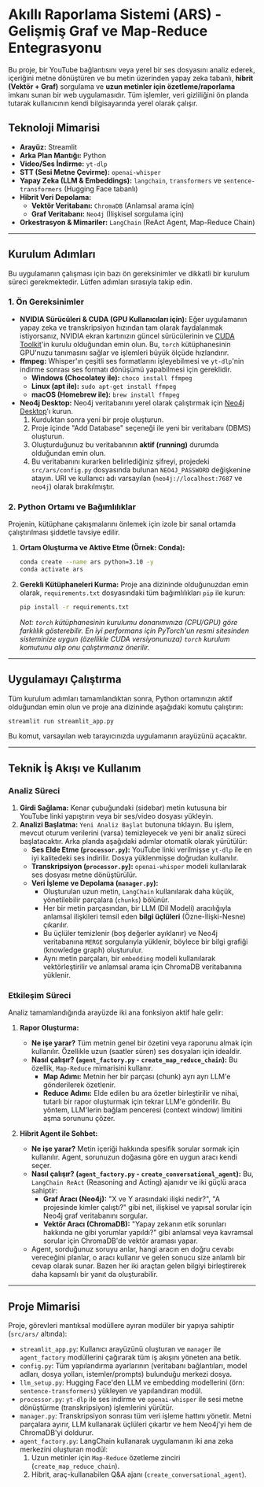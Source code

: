 # Akıllı Raporlama Sistemi (ARS) - Gelişmiş Graf ve Map-Reduce Entegrasyonu

Bu proje, bir YouTube bağlantısını veya yerel bir ses dosyasını analiz ederek, içeriğini metne dönüştüren ve bu metin üzerinden yapay zeka tabanlı, **hibrit (Vektör + Graf)** sorgulama ve **uzun metinler için özetleme/raporlama** imkanı sunan bir web uygulamasıdır. Tüm işlemler, veri gizliliğini ön planda tutarak kullanıcının kendi bilgisayarında yerel olarak çalışır.

## Teknoloji Mimarisi

- **Arayüz:** Streamlit
- **Arka Plan Mantığı:** Python
- **Video/Ses İndirme:** `yt-dlp`
- **STT (Sesi Metne Çevirme):** `openai-whisper`
- **Yapay Zeka (LLM & Embeddings):** `langchain`, `transformers` ve `sentence-transformers` (Hugging Face tabanlı)
- **Hibrit Veri Depolama:**
    - **Vektör Veritabanı:** `ChromaDB` (Anlamsal arama için)
    - **Graf Veritabanı:** `Neo4j` (İlişkisel sorgulama için)
- **Orkestrasyon & Mimariler:** `LangChain` (ReAct Agent, Map-Reduce Chain)

---

## Kurulum Adımları

Bu uygulamanın çalışması için bazı ön gereksinimler ve dikkatli bir kurulum süreci gerekmektedir. Lütfen adımları sırasıyla takip edin.

### 1. Ön Gereksinimler

- **NVIDIA Sürücüleri & CUDA (GPU Kullanıcıları için):** Eğer uygulamanın yapay zeka ve transkripsiyon hızından tam olarak faydalanmak istiyorsanız, NVIDIA ekran kartınızın güncel sürücülerinin ve [CUDA Toolkit](https://developer.nvidia.com/cuda-toolkit-archive)'in kurulu olduğundan emin olun. Bu, `torch` kütüphanesinin GPU'nuzu tanımasını sağlar ve işlemleri büyük ölçüde hızlandırır.
- **ffmpeg:** Whisper'ın çeşitli ses formatlarını işleyebilmesi ve `yt-dlp`'nin indirme sonrası ses formatı dönüşümü yapabilmesi için gereklidir.
  - **Windows (Chocolatey ile):** `choco install ffmpeg`
  - **Linux (apt ile):** `sudo apt-get install ffmpeg`
  - **macOS (Homebrew ile):** `brew install ffmpeg`
- **Neo4j Desktop:** Neo4j veritabanını yerel olarak çalıştırmak için [Neo4j Desktop](https://neo4j.com/download/)'ı kurun.
  1. Kurduktan sonra yeni bir proje oluşturun.
  2. Proje içinde "Add Database" seçeneği ile yeni bir veritabanı (DBMS) oluşturun.
  3. Oluşturduğunuz bu veritabanının **aktif (running)** durumda olduğundan emin olun.
  4. Bu veritabanını kurarken belirlediğiniz şifreyi, projedeki `src/ars/config.py` dosyasında bulunan `NEO4J_PASSWORD` değişkenine atayın. URI ve kullanıcı adı varsayılan (`neo4j://localhost:7687` ve `neo4j`) olarak bırakılmıştır.

### 2. Python Ortamı ve Bağımlılıklar

Projenin, kütüphane çakışmalarını önlemek için izole bir sanal ortamda çalıştırılması şiddetle tavsiye edilir.

1.  **Ortam Oluşturma ve Aktive Etme (Örnek: Conda):**
    ```bash
    conda create --name ars python=3.10 -y
    conda activate ars
    ```

2.  **Gerekli Kütüphaneleri Kurma:**
    Proje ana dizininde olduğunuzdan emin olarak, `requirements.txt` dosyasındaki tüm bağımlılıkları `pip` ile kurun:

    ```bash
    pip install -r requirements.txt
    ```
    *Not: `torch` kütüphanesinin kurulumu donanımınıza (CPU/GPU) göre farklılık gösterebilir. En iyi performans için PyTorch'un resmi sitesinden sisteminize uygun (özellikle CUDA versiyonunuza) `torch` kurulum komutunu alıp onu çalıştırmanız önerilir.*

---

## Uygulamayı Çalıştırma

Tüm kurulum adımları tamamlandıktan sonra, Python ortamınızın aktif olduğundan emin olun ve proje ana dizininde aşağıdaki komutu çalıştırın:

```bash
streamlit run streamlit_app.py
```

Bu komut, varsayılan web tarayıcınızda uygulamanın arayüzünü açacaktır.

---

## Teknik İş Akışı ve Kullanım

### Analiz Süreci
1.  **Girdi Sağlama:** Kenar çubuğundaki (sidebar) metin kutusuna bir YouTube linki yapıştırın veya bir ses/video dosyası yükleyin.
2.  **Analizi Başlatma:** `Yeni Analiz Başlat` butonuna tıklayın. Bu işlem, mevcut oturum verilerini (varsa) temizleyecek ve yeni bir analiz süreci başlatacaktır. Arka planda aşağıdaki adımlar otomatik olarak yürütülür:
    - **Ses Elde Etme (`processor.py`):** YouTube linki verilmişse `yt-dlp` ile en iyi kalitedeki ses indirilir. Dosya yüklenmişse doğrudan kullanılır.
    - **Transkripsiyon (`processor.py`):** `openai-whisper` modeli kullanılarak ses dosyası metne dönüştürülür.
    - **Veri İşleme ve Depolama (`manager.py`):**
        - Oluşturulan uzun metin, `LangChain` kullanılarak daha küçük, yönetilebilir parçalara (`chunks`) bölünür.
        - Her bir metin parçasından, bir LLM (Dil Modeli) aracılığıyla anlamsal ilişkileri temsil eden **bilgi üçlüleri** (Özne-İlişki-Nesne) çıkarılır.
        - Bu üçlüler temizlenir (boş değerler ayıklanır) ve Neo4j veritabanına `MERGE` sorgularıyla yüklenir, böylece bir bilgi grafiği (knowledge graph) oluşturulur.
        - Aynı metin parçaları, bir `embedding` modeli kullanılarak vektörleştirilir ve anlamsal arama için ChromaDB veritabanına yüklenir.

### Etkileşim Süreci
Analiz tamamlandığında arayüzde iki ana fonksiyon aktif hale gelir:

1.  **Rapor Oluşturma:**
    - **Ne işe yarar?** Tüm metnin genel bir özetini veya raporunu almak için kullanılır. Özellikle uzun (saatler süren) ses dosyaları için idealdir.
    - **Nasıl çalışır? (`agent_factory.py` - `create_map_reduce_chain`):** Bu özellik, `Map-Reduce` mimarisini kullanır.
        - **Map Adımı:** Metnin her bir parçası (chunk) ayrı ayrı LLM'e gönderilerek özetlenir.
        - **Reduce Adımı:** Elde edilen bu ara özetler birleştirilir ve nihai, tutarlı bir rapor oluşturmak için tekrar LLM'e gönderilir. Bu yöntem, LLM'lerin bağlam penceresi (context window) limitini aşma sorununu çözer.

2.  **Hibrit Agent ile Sohbet:**
    - **Ne işe yarar?** Metin içeriği hakkında spesifik sorular sormak için kullanılır. Agent, sorunuzun doğasına göre en uygun aracı kendi seçer.
    - **Nasıl çalışır? (`agent_factory.py` - `create_conversational_agent`):** Bu, `LangChain ReAct` (Reasoning and Acting) ajanıdır ve iki güçlü araca sahiptir:
        - **Graf Aracı (Neo4j):** "X ve Y arasındaki ilişki nedir?", "A projesinde kimler çalıştı?" gibi net, ilişkisel ve yapısal sorular için Neo4j graf veritabanını sorgular.
        - **Vektör Aracı (ChromaDB):** "Yapay zekanın etik sorunları hakkında ne gibi yorumlar yapıldı?" gibi anlamsal veya kavramsal sorular için ChromaDB'de vektör araması yapar.
    - Agent, sorduğunuz soruyu anlar, hangi aracın en doğru cevabı vereceğini planlar, o aracı kullanır ve gelen sonucu size anlamlı bir cevap olarak sunar. Bazen her iki araçtan gelen bilgiyi birleştirerek daha kapsamlı bir yanıt da oluşturabilir.

---

## Proje Mimarisi

Proje, görevleri mantıksal modüllere ayıran modüler bir yapıya sahiptir (`src/ars/` altında):

- `streamlit_app.py`: Kullanıcı arayüzünü oluşturan ve `manager` ile `agent_factory` modüllerini çağırarak tüm iş akışını yöneten ana betik.
- `config.py`: Tüm yapılandırma ayarlarının (veritabanı bağlantıları, model adları, dosya yolları, istemler/prompts) bulunduğu merkezi dosya.
- `llm_setup.py`: Hugging Face'den LLM ve embedding modellerini (örn: `sentence-transformers`) yükleyen ve yapılandıran modül.
- `processor.py`: `yt-dlp` ile ses indirme ve `openai-whisper` ile sesi metne dönüştürme (transkripsiyon) işlemlerini yürütür.
- `manager.py`: Transkripsiyon sonrası tüm veri işleme hattını yönetir. Metni parçalara ayırır, LLM kullanarak üçlüleri çıkartır ve hem Neo4j'yi hem de ChromaDB'yi doldurur.
- `agent_factory.py`: LangChain kullanarak uygulamanın iki ana zeka merkezini oluşturan modül:
    1.  Uzun metinler için `Map-Reduce` özetleme zinciri (`create_map_reduce_chain`).
    2.  Hibrit, araç-kullanabilen Q&A ajanı (`create_conversational_agent`). 